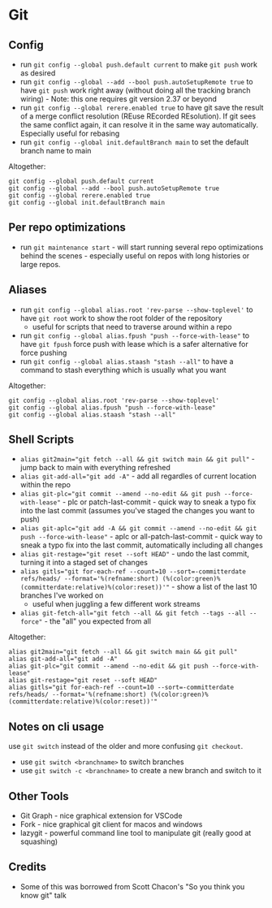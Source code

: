 # Git

## Config

- run `git config --global push.default current` to make `git push` work as desired
- run `git config --global --add --bool push.autoSetupRemote true` to have `git push` work right away (without doing all the tracking branch wiring) - Note: this one requires git version 2.37 or beyond
- run `git config --global rerere.enabled true` to have git save the result of a merge conflict resolution (REuse REcorded REsolution). If git sees the same conflict again, it can resolve it in the same way automatically. Especially useful for rebasing
- run `git config --global init.defaultBranch main` to set the default branch name to main

Altogether:

```shell
git config --global push.default current
git config --global --add --bool push.autoSetupRemote true
git config --global rerere.enabled true
git config --global init.defaultBranch main
```

## Per repo optimizations

- run `git maintenance start` - will start running several repo optimizations behind the scenes - especially useful on repos with long histories or large repos.

## Aliases

- run `git config --global alias.root 'rev-parse --show-toplevel'` to have `git root` work to show the root folder of the repository
  - useful for scripts that need to traverse around within a repo
- run `git config --global alias.fpush "push --force-with-lease"` to have `git fpush` force push with lease which is a safer alternative for force pushing
- run `git config --global alias.staash "stash --all"` to have a command to stash everything which is usually what you want

Altogether:

```shell
git config --global alias.root 'rev-parse --show-toplevel'
git config --global alias.fpush "push --force-with-lease"
git config --global alias.staash "stash --all"
```

## Shell Scripts

- `alias git2main="git fetch --all && git switch main && git pull"` - jump back to main with everything refreshed
- `alias git-add-all="git add -A"` - add all regardles of current location within the repo
- `alias git-plc="git commit --amend --no-edit && git push --force-with-lease"` - plc or patch-last-commit - quick way to sneak a typo fix into the last commit (assumes you've staged the changes you want to push)
- `alias git-aplc="git add -A && git commit --amend --no-edit && git push --force-with-lease"` - aplc or all-patch-last-commit - quick way to sneak a typo fix into the last commit, automatically including all changes
- `alias git-restage="git reset --soft HEAD"` - undo the last commit, turning it into a staged set of changes
- `alias gitls="git for-each-ref --count=10 --sort=-committerdate refs/heads/ --format='%(refname:short) (%(color:green)%(committerdate:relative)%(color:reset))'"` - show a list of the last 10 branches I've worked on
  - useful when juggling a few different work streams
- `alias git-fetch-all="git fetch --all && git fetch --tags --all --force"` - the "all" you expected from all 

Altogether: 

```shell
alias git2main="git fetch --all && git switch main && git pull"
alias git-add-all="git add -A"
alias git-plc="git commit --amend --no-edit && git push --force-with-lease"
alias git-restage="git reset --soft HEAD"
alias gitls="git for-each-ref --count=10 --sort=-committerdate refs/heads/ --format='%(refname:short) (%(color:green)%(committerdate:relative)%(color:reset))'"
```

## Notes on cli usage

use `git switch` instead of the older and more confusing `git checkout`.

- use `git switch <branchname>` to switch branches
- use `git switch -c <branchname>` to create a new branch and switch to it

## Other Tools

- Git Graph - nice graphical extension for VSCode
- Fork - nice graphical git client for macos and windows
- lazygit - powerful command line tool to manipulate git (really good at squashing)

## Credits

- Some of this was borrowed from Scott Chacon's "So you think you know git" talk
